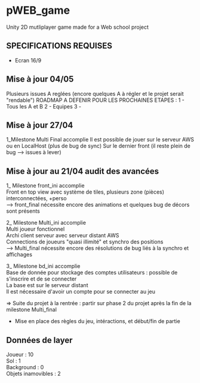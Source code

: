 # pWEB_game
Unity 2D mutliplayer game made for a Web school project

## SPECIFICATIONS REQUISES
- Ecran 16/9


## Mise à jour 04/05
Plusieurs issues A reglées (encore quelques A à régler et le projet serait "rendable")
ROADMAP A DEFENIR POUR LES PROCHAINES ETAPES :
1 - Tous les A et B
2 - Equipes
3 - 

## Mise à jour 27/04

1_Milestone Multi Final accomplie
Il est possible de jouer sur le serveur AWS ou en LocalHost (plus de bug de sync)
Sur le dernier front (il reste plein de bug --> issues à lever)

## Mise à jour au 21/04 audit des avancées

1_ Milestone front_ini accomplie  
Front en top view avec système de tiles, plusieurs zone (pièces) interconnectées, +perso  
--> front_final nécessite encore des animations et quelques bug de décors sont présents  
  
2_ Milestone Multi_ini accomplie  
Multi joueur fonctionnel  
Archi client serveur avec serveur distant AWS  
Connections de joueurs "quasi illimité" et synchro des positions  
--> Multi_final nécessite encore des résolutions de bug liés à la synchro et affichages  

3_ Milestone bd_ini accomplie  
Base de donnée pour stockage des comptes utilisateurs : possible de s'inscrire et de se connecter  
La base est sur le serveur distant  
Il est nécessaire d'avoir un compte pour se connecter au jeu  

=> Suite du projet à la rentrée : partir sur phase 2 du projet après la fin de la milestone Multi_final  
 - Mise en place des règles du jeu, intéractions, et début/fin de partie  

## Données de layer

Joueur : 10  
Sol : 1  
Background : 0  
Objets inamovibles : 2  
